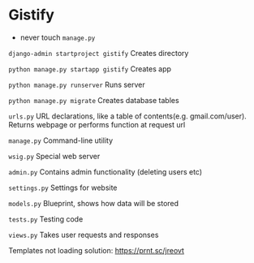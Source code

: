 # Gistify

* never touch ```manage.py```

```django-admin startproject gistify``` 
Creates directory

```python manage.py startapp gistify```
Creates app

```python manage.py runserver``` 
Runs server

```python manage.py migrate```
Creates database tables

```urls.py```
URL declarations, like a table of contents(e.g. gmail.com/user). Returns webpage or performs function at request url

```manage.py```
Command-line utility

```wsig.py```
Special web server

```admin.py```
Contains admin functionality (deleting users etc)

```settings.py```
Settings for website

```models.py```
Blueprint, shows how data will be stored

```tests.py```
Testing code

```views.py```
Takes user requests and responses

Templates not loading solution: https://prnt.sc/jreovt

